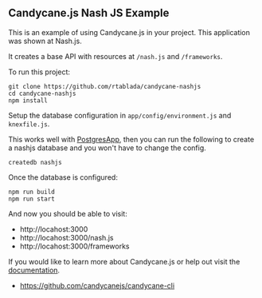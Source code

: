 ## Candycane.js Nash JS Example

This is an example of using Candycane.js in your project.
This application was shown at Nash.js.

It creates a base API with resources at `/nash.js` and `/frameworks`.

To run this project:

```
git clone https://github.com/rtablada/candycane-nashjs
cd candycane-nashjs
npm install
```

Setup the database configuration in `app/config/environment.js` and `knexfile.js`.

This works well with [PostgresApp](postgresapp.com), then you can run the following to create a nashjs database and you won't have to change the config.

```
createdb nashjs
```

Once the database is configured:

```
npm run build
npm run start
```

And now you should be able to visit:

* http://locahost:3000
* http://locahost:3000/nash.js
* http://locahost:3000/frameworks

If you would like to learn more about Candycane.js or help out visit the [documentation](https://github.com/candycanejs/candycane-cli).

* https://github.com/candycanejs/candycane-cli
